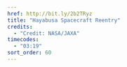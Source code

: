 ```yaml
---
href: http://bit.ly/2b2TRyz
title: "Hayabusa Spacecraft Reentry"
credits:
  - "Credit: NASA/JAXA"
timecodes:
  - "03:19"
sort_order: 60
---
```

